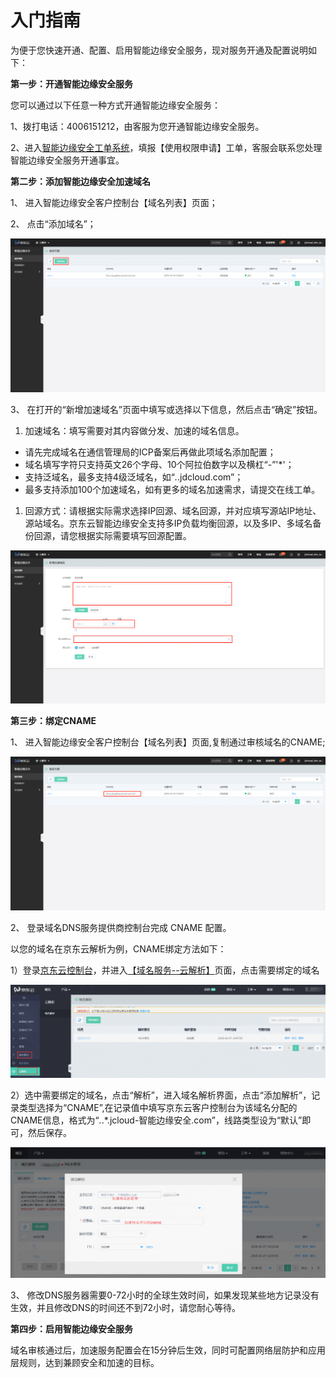# 入门指南

为便于您快速开通、配置、启用智能边缘安全服务，现对服务开通及配置说明如下：

**第一步：开通智能边缘安全服务**

您可以通过以下任意一种方式开通智能边缘安全服务：

1、拨打电话：4006151212，由客服为您开通智能边缘安全服务。

2、进入[智能边缘安全工单系统](https://ticket.jdcloud.com/myorder/form?cateId=3&questionId=20)，填报【使用权限申请】工单，客服会联系您处理智能边缘安全服务开通事宜。

**第二步：添加智能边缘安全加速域名**

1、 进入智能边缘安全客户控制台【域名列表】页面；

2、 点击“添加域名”；

![添加域名](/image/Intelligent-Edge-Security/添加域名.png)

3、 在打开的“新增加速域名”页面中填写或选择以下信息，然后点击“确定”按钮。

1. 加速域名：填写需要对其内容做分发、加速的域名信息。

- 请先完成域名在通信管理局的ICP备案后再做此项域名添加配置；
- 域名填写字符只支持英文26个字母、10个阿拉伯数字以及横杠“-”'*'；
- 支持泛域名，最多支持4级泛域名，如“*.*.jdcloud.com”；
- 最多支持添加100个加速域名，如有更多的域名加速需求，请提交在线工单。

1. 回源方式：请根据实际需求选择IP回源、域名回源，并对应填写源站IP地址、源站域名。京东云智能边缘安全支持多IP负载均衡回源，以及多IP、多域名备份回源，请您根据实际需要填写回源配置。

![域名基本信息配置](/image/Intelligent-Edge-Security/域名基本信息配置.png)

**第三步：绑定CNAME**

1、 进入智能边缘安全客户控制台【域名列表】页面,复制通过审核域名的CNAME;

![查看CNAME记录](/image/Intelligent-Edge-Security/查看CNAME记录.png)

2、 登录域名DNS服务提供商控制台完成 CNAME 配置。

以您的域名在京东云解析为例，CNAME绑定方法如下：

1）登录[京东云控制台](https://www.jdcloud.com/index)，并进入[【域名服务--云解析】](https://dns-console.jdcloud.com/list)页面，点击需要绑定的域名

![CNAME绑定](/image/Intelligent-Edge-Security/CNAME绑定.png)

2）选中需要绑定的域名，点击“解析”，进入域名解析界面，点击“添加解析”，记录类型选择为“CNAME”,在记录值中填写京东云客户控制台为该域名分配的CNAME信息，格式为“*.*.*.jcloud-智能边缘安全.com”，线路类型设为“默认”即可，然后保存。

![域名解析](/image/Intelligent-Edge-Security/域名解析.png)

3、 修改DNS服务器需要0-72小时的全球生效时间，如果发现某些地方记录没有生效，并且修改DNS的时间还不到72小时，请您耐心等待。

**第四步：启用智能边缘安全服务**

域名审核通过后，加速服务配置会在15分钟后生效，同时可配置网络层防护和应用层规则，达到兼顾安全和加速的目标。